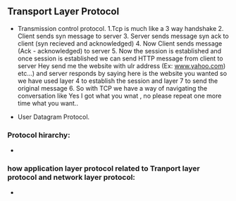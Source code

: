 ## Transport Layer Protocol
* Transmission control protocol.
  1.Tcp is much like a 3 way handshake 
  2. Client sends syn message to server 
  3. Server sends message syn ack to client (syn recieved and acknowledged)
  4. Now Client sends message (Ack - acknowledged) to server 
  5. Now the session is established and once session is established we can send HTTP message from client to server
      Hey send me the website with ulr address (Ex: www.yahoo.com) etc...)
      and server responds by saying here is the website you wanted 
      so  we have used layer 4 to establish the session 
      and layer 7 to send the original message 
   6. So with TCP we have a way of navigating the conversation like Yes I got what you wnat , no please repeat one more time
   what you want..
  
* User Datagram Protocol.

### Protocol hirarchy:
*

### how application layer protocol related to Tranport layer protocol and network layer protocol:
*
